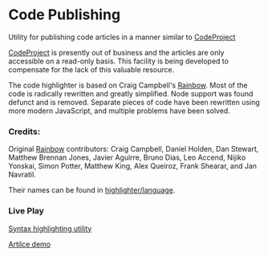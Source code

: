 # Code Publishing

Utility for publishing code articles in a manner similar to [CodeProject](https://www.CodeProject.com)

[CodeProject](https://www.CodeProject.com) is presently out of business and the articles are only accessible on a read-only basis.
This facility is being developed to compensate for the lack of this valuable resource.

The code highlighter is based on Craig Campbell's [Rainbow](https://github.com/ccampbell/rainbow). Most of the code is radically rewritten and greatly simplified. Node support was found defunct and is removed. Separate pieces of code
have been rewritten using more modern JavaScript, and multiple problems have been solved.

### Credits:

Original [Rainbow](https://github.com/ccampbell/rainbow) contributors:
Craig Campbell, Daniel Holden, Dan Stewart, Matthew Brennan Jones, Javier Aguirre, Bruno Dias, Leo Accend, Nijiko Yonskai, Simon Potter, Matthew King, Alex Queiroz, Frank Shearar, and Jan Navratil.

Their names can be found in [highlighter/language](https://github.com/SAKryukov/code-publishing/tree/main/highlighter/language).

### Live Play

[Syntax highlighting utility](https://sakryukov.github.io/code-publishing/highlight-utility/index.html)

[Artilce demo](https://sakryukov.github.io/code-publishing/demo/index.html)